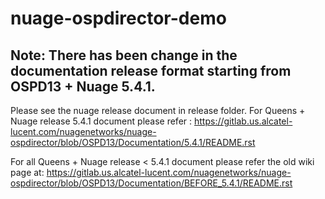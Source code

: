 # nuage-ospdirector-demo

## Note: There has been change in the documentation release format starting from OSPD13 + Nuage 5.4.1.

Please see the nuage release document in release folder.
For Queens + Nuage release 5.4.1 document please refer : https://gitlab.us.alcatel-lucent.com/nuagenetworks/nuage-ospdirector/blob/OSPD13/Documentation/5.4.1/README.rst

For all Queens + Nuage release < 5.4.1 document please refer the old wiki page at: https://gitlab.us.alcatel-lucent.com/nuagenetworks/nuage-ospdirector/blob/OSPD13/Documentation/BEFORE_5.4.1/README.rst

